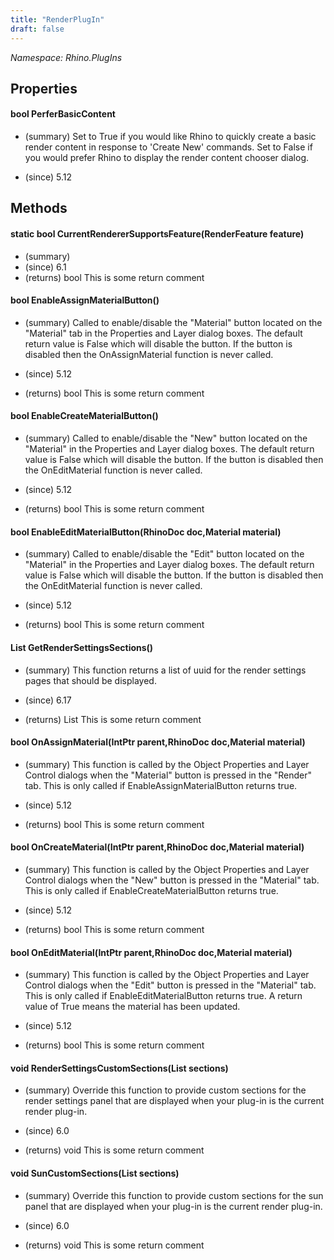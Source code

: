 ```yaml
---
title: "RenderPlugIn"
draft: false
---
```


*Namespace: Rhino.PlugIns*
## Properties
#### bool PerferBasicContent
- (summary) 
     Set to True if you would like Rhino to quickly create a basic render
     content in response to 'Create New' commands. Set to False if you would
     prefer Rhino to display the render content chooser dialog.
     
- (since) 5.12
## Methods
#### static bool CurrentRendererSupportsFeature(RenderFeature feature)
- (summary) 
- (since) 6.1
- (returns) bool This is some return comment
#### bool EnableAssignMaterialButton()
- (summary) 
     Called to enable/disable the "Material" button located on the
     "Material" tab in the Properties and Layer dialog boxes.  The default
     return value is False which will disable the button.  If the button is
     disabled then the OnAssignMaterial function is never called.
     
- (since) 5.12
- (returns) bool This is some return comment
#### bool EnableCreateMaterialButton()
- (summary) 
     Called to enable/disable the "New" button located on the "Material" in
     the  Properties and Layer dialog boxes.  The default return value is
     False which will disable the button.  If the button is disabled then
     the OnEditMaterial function is never called.
     
- (since) 5.12
- (returns) bool This is some return comment
#### bool EnableEditMaterialButton(RhinoDoc doc,Material material)
- (summary) 
     Called to enable/disable the "Edit" button located on the "Material" in
     the Properties and Layer dialog boxes.  The default return value is
     False  which will disable the button.  If the button is disabled then
     the OnEditMaterial function is never called.
     
- (since) 5.12
- (returns) bool This is some return comment
#### List<Guid> GetRenderSettingsSections()
- (summary) 
     This function returns a list of uuid for the render settings pages that should be displayed.
     
- (since) 6.17
- (returns) List<Guid> This is some return comment
#### bool OnAssignMaterial(IntPtr parent,RhinoDoc doc,Material material)
- (summary) 
     This function is called by the Object Properties and Layer Control
     dialogs when the "Material" button is pressed in the "Render" tab.
     This is only called if EnableAssignMaterialButton returns true.
     
- (since) 5.12
- (returns) bool This is some return comment
#### bool OnCreateMaterial(IntPtr parent,RhinoDoc doc,Material material)
- (summary) 
     This function is called by the Object Properties and Layer Control
     dialogs when the "New" button is pressed in the "Material" tab.  This
     is only called if EnableCreateMaterialButton returns true.
     
- (since) 5.12
- (returns) bool This is some return comment
#### bool OnEditMaterial(IntPtr parent,RhinoDoc doc,Material material)
- (summary) 
     This function is called by the Object Properties and Layer Control
     dialogs when the "Edit" button is pressed in the "Material" tab.  This
     is only called if EnableEditMaterialButton returns true. A return value
     of True means the material has been updated.
     
- (since) 5.12
- (returns) bool This is some return comment
#### void RenderSettingsCustomSections(List<ICollapsibleSection> sections)
- (summary) 
     Override this function to provide custom sections for the render settings panel that are displayed
     when your plug-in is the current render plug-in.
     
- (since) 6.0
- (returns) void This is some return comment
#### void SunCustomSections(List<ICollapsibleSection> sections)
- (summary) 
     Override this function to provide custom sections for the sun panel that are displayed
     when your plug-in is the current render plug-in.
     
- (since) 6.0
- (returns) void This is some return comment
